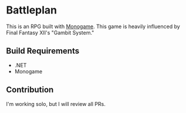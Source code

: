 # Battleplan

This is an RPG built with [Monogame](https://www.monogame.net/). This game is heavily influenced by Final Fantasy XII's "Gambit System."

## Build Requirements

- .NET
- Monogame

## Contribution

I'm working solo, but I will review all PRs.
